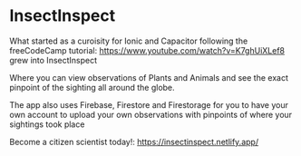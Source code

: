 # InsectInspect

What started as a curoisity for Ionic and Capacitor following the freeCodeCamp tutorial: https://www.youtube.com/watch?v=K7ghUiXLef8 grew into InsectInspect

Where you can view observations of Plants and Animals and see the exact pinpoint of the sighting all around the globe. 

The app also uses Firebase, Firestore and Firestorage for you to have your own account to upload your own observations with pinpoints of where your sightings took place

Become a citizen scientist today!: https://insectinspect.netlify.app/
